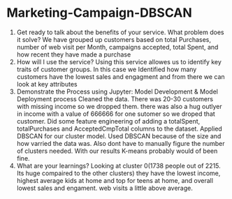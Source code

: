 # Marketing-Campaign-DBSCAN
1. Get ready to talk about the benefits of your service. What problem does it solve?
We have grouped up customers based on total Purchases, number of web visit per Month, campaigns accepted, total Spent, and how recent they have made a purchase
2. How will I use the service?
Using this service allowes us to identify key traits of customer groups. In this case we Identified how many customers have the lowest sales and engagment and from there we can look at key attributes
3. Demonstrate the Process using Jupyter: Model Development & Model Deployment process
Cleaned the data. There was 20-30 customers with missing income so we dropped them. there was also a hug outlyer in income with a value of 666666 for one sutomer so we droped that customer.
Did some feature engineering of adding a totalSpent, totalPurchases and AcceptedCmpTotal columns to the dataset.
Applied DBSCAN for our cluster model. Used DBSCAN because of the size and how varried the data was. Also dont have to manually figure the number of clusters needed. With our results K-means probably
would of been fine.
4. What are your learnings?
Looking at cluster 0(1738 people out of 2215. Its huge compaired to the other clusters) they have the lowest income, highest average kids at home and top for teens at home, and overall lowest sales and engament.
web visits a little above average.
